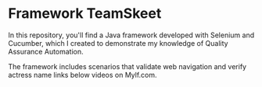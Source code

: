# Framework TeamSkeet
In this repository, you'll find a Java framework developed with Selenium and Cucumber, which I created to demonstrate my knowledge of Quality Assurance Automation.

The framework includes scenarios that validate web navigation and verify actress name links below videos on Mylf.com.
